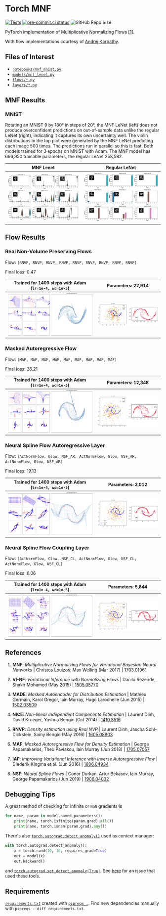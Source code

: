 # Torch MNF

[![Tests](https://github.com/janosh/torch-mnf/actions/workflows/test.yml/badge.svg)](https://github.com/janosh/torch-mnf/actions/workflows/test.yml)
[![pre-commit.ci status](https://results.pre-commit.ci/badge/github/janosh/torch-mnf/master.svg)](https://results.pre-commit.ci/latest/github/janosh/torch-mnf/master)
![GitHub Repo Size](https://img.shields.io/github/repo-size/janosh/torch-mnf?label=Repo+Size)

PyTorch implementation of Multiplicative Normalizing Flows [[1]](#mnf-bnn).

With flow implementations courtesy of [Andrej Karpathy](https://github.com/karpathy/pytorch-normalizing-flows).

## Files of Interest

- [`notebooks/mnf_mnist.py`](torch_mnf/notebooks/mnf_mnist.py)
- [`models/mnf_lenet.py`](torch_mnf/models/mnf_lenet.py)
- [`flows/*.py`](torch_mnf/flows)
- [`layers/*.py`](torch_mnf/layers)

## MNF Results

### MNIST

Rotating an MNIST 9 by 180° in steps of 20°, the MNF LeNet (left) does not produce overconfident predictions on out-of-sample data unlike the regular LeNet (right), indicating it captures its own uncertainty well. The violin distributions in the top plot were generated by the MNF LeNet predicting each image 500 times. The predictions run in parallel so this is fast. Both models trained for 3 epochs on MNIST with Adam. The MNF model has 696,950 trainable parameters, the regular LeNet 258,582.

| MNF Lenet                                                   | Regular LeNet                                                  |
| ----------------------------------------------------------- | -------------------------------------------------------------- |
| ![RNVP Point Flow](results/mnf/mnist/rot-9-mnf-lenet-s.png) | ![RNVP x to 2 and z to x](results/mnf/mnist/rot-9-lenet-s.png) |

## Flow Results

### Real Non-Volume Preserving Flows

Flow: `[RNVP, RNVP, RNVP, RNVP, RNVP, RNVP, RNVP, RNVP, RNVP]`

Final loss: 0.47

| Trained for 1400 steps with Adam (`lr=1e-4, wd=1e-5`) | Parameters: 22,914                                        |
| ----------------------------------------------------- | --------------------------------------------------------- |
| ![RNVP Point Flow](results/rnvp/moons/point-flow.png) | ![RNVP x to 2 and z to x](results/rnvp/moons/z2x+x2z.png) |

### Masked Autoregressive Flow

Flow: `[MAF, MAF, MAF, MAF, MAF, MAF, MAF, MAF, MAF]`

Final loss: 36.21

| Trained for 1400 steps with Adam (`lr=1e-4, wd=1e-5`) | Parameters: 12,348                                      |
| ----------------------------------------------------- | ------------------------------------------------------- |
| ![MAF Point Flow](results/maf/moons/point-flow.png)   | ![MAF x to 2 and z to x](results/maf/moons/z2x+x2z.png) |

### Neural Spline Flow Autoregressive Layer

Flow: `[ActNormFlow, Glow, NSF_AR, ActNormFlow, Glow, NSF_AR, ActNormFlow, Glow, NSF_AR]`

Final loss: 19.13

| Trained for 1400 steps with Adam (`lr=1e-4, wd=1e-5`)     | Parameters: 3,012                                             |
| --------------------------------------------------------- | ------------------------------------------------------------- |
| ![NSF-AR Point Flow](results/nsf_ar/moons/point-flow.png) | ![NSF-AR x to 2 and z to x](results/nsf_ar/moons/z2x+x2z.png) |

### Neural Spline Flow Coupling Layer

Flow: `[ActNormFlow, Glow, NSF_CL, ActNormFlow, Glow, NSF_CL, ActNormFlow, Glow, NSF_CL]`

Final loss: 6.06

| Trained for 1400 steps with Adam (`lr=1e-4, wd=1e-5`)     | Parameters: 5,844                                             |
| --------------------------------------------------------- | ------------------------------------------------------------- |
| ![NSF-CL Point Flow](results/nsf_cl/moons/point-flow.png) | ![NSF-CL x to 2 and z to x](results/nsf_cl/moons/z2x+x2z.png) |

## References

1. <a id="mnf-bnn"></a> **MNF**: _Multiplicative Normalizing Flows for Variational Bayesian Neural Networks_ | Christos Louizos, Max Welling (Mar 2017) | [1703.01961](https://arxiv.org/abs/1703.01961)

2. <a id="vi-nf"></a> **VI-NF**: _Variational Inference with Normalizing Flows_ | Danilo Rezende, Shakir Mohamed (May 2015) | [1505.05770](https://arxiv.org/abs/1505.05770)

3. <a id="made"></a> **MADE**: _Masked Autoencoder for Distribution Estimation_ | Mathieu Germain, Karol Gregor, Iain Murray, Hugo Larochelle (Jun 2015) | [1502.03509](https://arxiv.org/abs/1502.03509)

4. <a id="nice"></a> **NICE**: _Non-linear Independent Components Estimation_ | Laurent Dinh, David Krueger, Yoshua Bengio (Oct 2014) | [1410.8516](https://arxiv.org/abs/1410.8516)

5. <a id="rnvp"></a> **RNVP**: _Density estimation using Real NVP_ | Laurent Dinh, Jascha Sohl-Dickstein, Samy Bengio (May 2016) | [1605.08803](https://arxiv.org/abs/1605.08803)

6. <a id="maf"></a> **MAF**: _Masked Autoregressive Flow for Density Estimation_ | George Papamakarios, Theo Pavlakou, Iain Murray (Jun 2018) | [1705.07057](https://arxiv.org/abs/1705.07057)

7. <a id="iaf"></a> **IAF**: _Improving Variational Inference with Inverse Autoregressive Flow_ | Diederik Kingma et al. (Jun 2016) | [1606.04934](https://arxiv.org/abs/1606.04934)

8. <a id="nsf"></a> **NSF**: _Neural Spline Flows_ | Conor Durkan, Artur Bekasov, Iain Murray, George Papamakarios (Jun 2019) | [1906.04032](https://arxiv.org/abs/1906.04032)

## Debugging Tips

A great method of checking for infinite or `NaN` gradients is

```py
for name, param in model.named_parameters():
    print(name, torch.isfinite(param.grad).all())
    print(name, torch.isnan(param.grad).any())
```

There's also [`torch.autograd.detect_anomaly()`](https://pytorch.org/docs/stable/autograd.html#torch.autograd.detect_anomaly) used as context manager:

```py
with torch.autograd.detect_anomaly():
    x = torch.rand(10, 10, requires_grad=True)
    out = model(x)
    out.backward()
```

and [`torch.autograd.set_detect_anomaly(True)`](https://pytorch.org/docs/stable/autograd.html#torch.autograd.set_detect_anomaly). See [here](https://discuss.pytorch.org/t/87594) for an issue that used these tools.

## Requirements

[`requirements.txt`](requirements.txt) created with [`pipreqs .`](https://github.com/bndr/pipreqs). Find new dependencies manually with `pipreqs --diff requirements.txt`.
